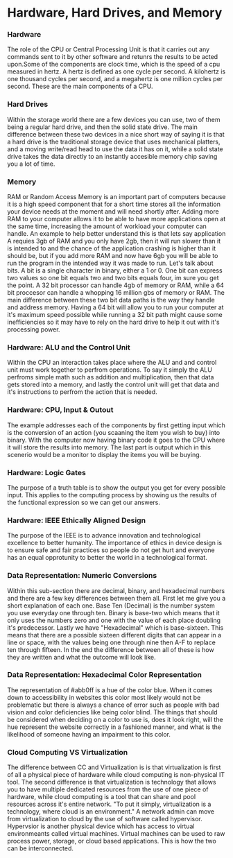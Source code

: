 # Hardware, Hard Drives, and Memory


### Hardware
The role of the CPU or Central Processing Unit is that it carries out any commands sent to it by other software and retunrs the results to be acted upon.Some of the components are clock time, which is the speed of a cpu measured in hertz. A hertz is defined as one cycle per second. A kilohertz is one thousand cycles per second, and a megahertz is one million cycles per second. These are the main components of a CPU.

### Hard Drives
Within the storage world there are a few devices you can use, two of them being a regular hard drive, and then the solid state drive. The main difference between these two devices in a nice short way of saying it is that a hard drive is the traditional storage device that uses mechanical platters, and a moving write/read head to use the data it has on it, while a solid state drive takes the data directly to an instantly accesible memory chip saving you a lot of time. 

### Memory
RAM or Random Access Memory is an important part of computers because it is a high speed component that for a short time stores all the information your device needs at the moment and will need shortly after. Adding more RAM to your computer allows it to be able to have more applications open at the same time, increasing the amount of workload your computer can handle. An example to help better understand this is that lets say application A requies 3gb of RAM and you only have 2gb, then it will run slower than it is intended to and the chance of the application crashing is higher than it should be, but if you add more RAM and now have 6gb you will be able to run the program in the intended way it was made to run. Let's talk about bits. A bit is a single character in binary, either a 1 or 0. One bit can express two values so one bit equals two and two bits equals four, im sure you get the point. A 32 bit processor can handle 4gb of memory or RAM, while a 64 bit proccesor can handle a whopping 16 million gbs of memory or RAM. The main difference between these two bit data paths is the way they handle and address memory. Having a 64 bit will allow you to run your computer at it's maximum speed possible while running a 32 bit path might cause some inefficiencies so it may have to rely on the hard drive to help it out with it's processing power.

### Hardware: ALU and the Control Unit
Within the CPU an interaction takes place where the ALU and and control unit must work together to perfrom operations. To say it simply the ALU perfroms simple math such as addition and multiplication, then that data gets stored into a memory, and lastly the control unit will get that data and it's instructions to perfrom the action that is needed.

### Hardware: CPU, Input & Outout
The example addresses each of the components by first getting input which is the conversion of an action (you scaaning the item you wish to buy) into binary. With the computer now having binary code it goes to the CPU where it will store the results into memory. The last part is output which in this scenerio would be a monitor to display the items you will be buying.

### Hardware: Logic Gates 
The purpose of a truth table is to show the output you get for every possible input. This applies to the computing process by showing us the results of the functional expression so we can get our answers.

### Hardware: IEEE Ethically Aligned Design
The purpose of the IEEE is to advance innovation and technological excellence to better humanity. The importance of ethics in device design is to ensure safe and fair practices so people do not get hurt and everyone has an equal opprotunity to better the world in a technological format.

### Data Representation: Numeric Conversions
Within this sub-section there are decimal, binary, and hexadecimal numbers and there are a few key differences between them all. First let me give you a short explanation of each one. Base Ten (Decimal) is the number system you use everyday one through ten. Binary is base-two which means that it only uses the numbers zero and one with the value of each place doubling it's predecessor. Lastly we have "Hexadecimal" which is base-sixteen. This means that there are a possible sixteen different digits that can appear in a line or space, with the values being one through nine then A-F to replace ten through fifteen. In the end the difference between all of these is how they are written and what the outcome will look like.

### Data Representation: Hexadecimal Color Representation 
The representation of #abb0ff is a hue of the color blue. When it comes down to accessibility in websites this color most likely would not be problematic but there is always a chance of error such as people with bad vision and color deficiencies like being color blind. The things that should be considered when deciding on a color to use is, does it look right, will the hue represent the website correctly in a fashioned manner, and what is the likelihood of someone having an impairment to this color.

### Cloud Computing VS Virtualization
The difference between CC and Virtualization is is that virtualization is first of all a physical piece of hardware while cloud computing is non-physical IT tool. The second difference is that virtualization is technology that allows you to have multiple dedicated resources from the use of one piece of hardware, while cloud computing is a tool that can share and pool resources across it's entire network. "To put it simply, virtualization is a technology, where cloud is an environment." A network admin can move from virtualization to cloud by the use of software called hypervisor. Hypervsior is another physical device which has access to virtual environmeants called virtual machines. Virtual machines can be used to raw process power, storage, or cloud based applications. This is how the two can be interconnected. 
